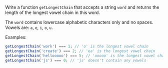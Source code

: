 Write a function `getLongestChain` that accepts a string `word` and returns the length of the longest vowel chain in this word.

The `word` contains lowercase alphabetic characters only and no spaces. Vowels are: `a`, `e`, `i`, `o`, `u`.

Examples:

```javascript
getLongestChain('work') === 1; // 'o' is the longest vowel chain
getLongestChain('create') === 2; // 'ea' is the longest vowel chain
getLongestChain('hellooooo') === 5; // 'ooooo' is the longest vowel chain
getLongestChain('js') === 0; // 'js' doesn't contain any vowels
```
